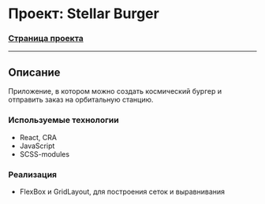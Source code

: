 # Проект: Stellar Burger
### __[Страница проекта](https://dannylawn.github.io/react-burger "Перейти на сайт")__ 
------
 
## Описание
Приложение, в котором можно создать космический бургер и отправить заказ на орбитальную станцию. 
 

### Используемые технологии
- React, CRA
- JavaScript
- SCSS-modules

### Реализация
- FlexBox и GridLayout, для построения сеток и выравнивания
 

